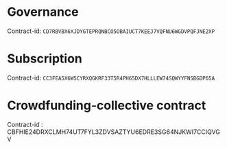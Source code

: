 # Governance
Contract-id: `CD7RBVBX6XJDYGTEPRQNBCO5OBAIUCT7KEEJ7VQFNU6WGDVPQFJNE2XP`
# Subscription
Contract-id: `CC3FEA5X6W5CYRXQGKRF33T5R4PH65DX7HLLLEW74SQWYYFNSBGDP65A`
# Crowdfunding-collective contract
Contract-id : CBFHIE24DRXCLMH74UT7FYL3ZDVSAZTYU6EDRE3SG64NJKWI7CCIQVGV

